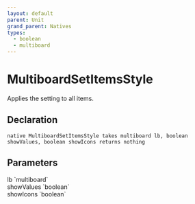 ```yaml
---
layout: default
parent: Unit
grand_parent: Natives
types:
  - boolean
  - multiboard
---
```


# MultiboardSetItemsStyle
Applies the setting to all items.

## Declaration

```
native MultiboardSetItemsStyle takes multiboard lb, boolean showValues, boolean showIcons returns nothing
```

## Parameters
<dl>
  <dt>lb `multiboard`</dt>
  <dd></dd>

  <dt>showValues `boolean`</dt>
  <dd></dd>

  <dt>showIcons `boolean`</dt>
  <dd></dd>
</dl>